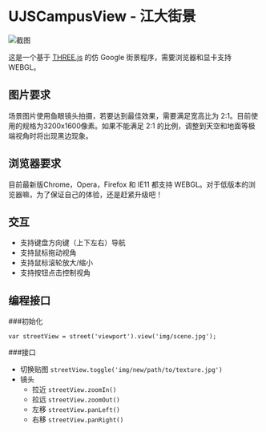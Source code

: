 UJSCampusView - 江大街景
===

![截图](https://raw.githubusercontent.com/ChiChou/UJSCampusView/master/UJSCampusView.jpg)

这是一个基于 [THREE.js](http://threejs.org/) 的仿 Google 街景程序，需要浏览器和显卡支持 WEBGL。

图片要求
---

场景图片使用鱼眼镜头拍摄，若要达到最佳效果，需要满足宽高比为 2:1。目前使用的规格为3200x1600像素。如果不能满足 2:1 的比例，调整到天空和地面等极端视角时将出现黑边现象。

浏览器要求
---
目前最新版Chrome，Opera，Firefox 和 IE11 都支持 WEBGL。对于低版本的浏览器嘛，为了保证自己的体验，还是赶紧升级吧！

交互
---

* 支持键盘方向键（上下左右）导航
* 支持鼠标拖动视角
* 支持鼠标滚轮放大/缩小
* 支持按钮点击控制视角

编程接口
---

###初始化

    var streetView = street('viewport').view('img/scene.jpg');

###接口

* 切换贴图 `streetView.toggle('img/new/path/to/texture.jpg')`
* 镜头
    * 拉近 `streetView.zoomIn()`
    * 拉远 `streetView.zoomOut()`
    * 左移 `streetView.panLeft()`
    * 右移 `streetView.panRight()`
